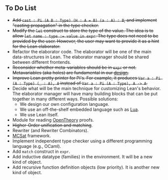 To Do List
----------

- ~~Add `cast : Pi (A B : Type) (H : A = B) (a : A) : B`, and implement "casting propagation" in the type checker.~~
- ~~Modify the `let` construct to store the type of the value. The idea is to allow `let name : type := value in expr`. The type does not need to be provided by the user. However, the user may want to provide it as a hint for the Lean elaborator.~~
- Refactor the elaborator code. The elaborator will be one of the main data-structures in Lean. The elaborator manager should be shared between different frontends.
- ~~Reconsider whether meta-variables should be in `expr` or not. Metavariables (aka holes) are fundamental in our [design](design.md).~~
- ~~Improve Lean pretty printer for Pi's. For example, it produces `Var a : Pi (A : Type) (_ : A), A` instead of `Var a : Pi (A : Type), A -> A`.~~
- Decide what will be the main technique for customizing Lean's behavior. The elaborator manager will have many building blocks that can be put together in many different ways. Possible solutions:
   - We design our own configuration language.
   - We use an off-the-shelf embedded language such as [Lua](http://www.lua.org).
   - We use Lean itself.
- Module for reading [OpenTheory](http://www.gilith.com/research/opentheory/) proofs.
- ~~Higher-Order unification and matching~~.
- Rewriter (and Rewriter Combinators).
- [MCSat](http://leodemoura.github.io/files/fmcad2013.pdf) framework.
- Implement independent type checker using a different programming language (e.g., OCaml).
- Add `match` construct in `expr`.
- Add inductive datatype (families) in the environment. It will be a new kind of object.
- Add recursive function definition objects (low priority). It is another new kind of object.
